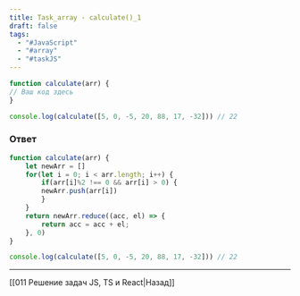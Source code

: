 ```yaml
---
title: Task_array - calculate()_1
draft: false
tags:
  - "#JavaScript"
  - "#array"
  - "#taskJS"
---
```

```js
function calculate(arr) {
// Ваш код здесь
} 

console.log(calculate([5, 0, -5, 20, 88, 17, -32])) // 22
```

### Ответ

```js
function calculate(arr) {
	let newArr = []
	for(let i = 0; i < arr.length; i++) {
		if(arr[i]%2 !== 0 && arr[i] > 0) {
		newArr.push(arr[i])
		}
	}
	return newArr.reduce((acc, el) => {
		return acc = acc + el;
	}, 0)
}

console.log(calculate([5, 0, -5, 20, 88, 17, -32])) // 22
```

___

[[011 Решение задач JS, TS и React|Назад]]